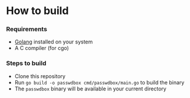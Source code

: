 # How to build

### Requirements

- [Golang](https://golang.org) installed on your system
- A C compiler (for cgo)

### Steps to build

- Clone this repository
- Run `go build -o passwdbox cmd/passwdbox/main.go` to build the binary
- The `passwdbox` binary will be available in your current directory

